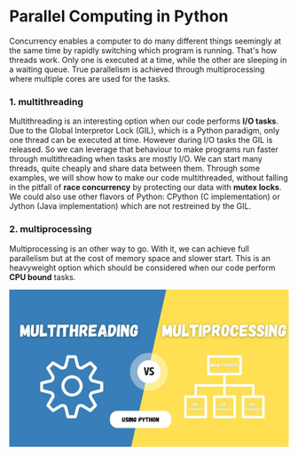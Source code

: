 # Parallel Computing in Python

Concurrency enables a computer to do many different things seemingly at the same time by rapidly switching which program is running. 
That's how threads work. Only one is executed at a time, while the other are sleeping in a waiting queue. 
True parallelism is achieved through multiprocessing where multiple cores are used for the tasks.

### 1. multithreading
Multithreading is an interesting option when our code performs **I/O tasks**. Due to the Global Interpretor Lock (GIL), which is a 
Python paradigm, only one thread can be executed at time. However during I/O tasks the GIL is released. So we can leverage that behaviour
to make programs run faster through multithreading when tasks are mostly I/O.
We can start many threads, quite cheaply and share data between them. Through some examples, we will show how to make our code multithreaded, 
without falling in the pitfall of **race concurrency** by protecting our data with **mutex locks**.
We could also use other flavors of Python: CPython (C implementation) or Jython (Java implementation) which are not restreined by the GIL.

### 2. multiprocessing
Multiprocessing is an other way to go. With it, we can achieve full parallelism but at the cost of memory space and slower start.
This is an heavyweight option which should be considered when our code perform **CPU bound** tasks.


<p align="center">
  <img src="images/multithreading_multiprocessing.JPG?raw=true" width="580">
</p>

